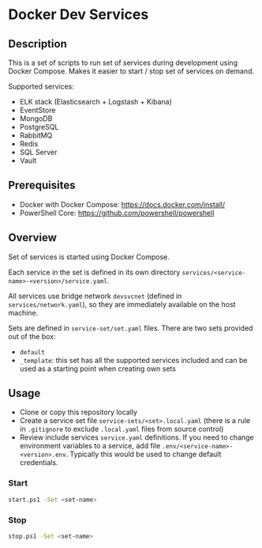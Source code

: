 # Docker Dev Services

## Description

This is a set of scripts to run set of services during development using
Docker Compose. Makes it easier to start / stop set of services on demand.

Supported services:

- ELK stack (Elasticsearch + Logstash + Kibana)
- EventStore
- MongoDB
- PostgreSQL
- RabbitMQ
- Redis
- SQL Server
- Vault

## Prerequisites

- Docker with Docker Compose: <https://docs.docker.com/install/>
- PowerShell Core: <https://github.com/powershell/powershell>

## Overview

Set of services is started using Docker Compose.

Each service in the set is defined in its own directory `services/<service-name>-<version>/service.yaml`.

All services use bridge network `devsvcnet` (defined in `services/network.yaml`), so they are immediately available on the host machine.

Sets are defined in `service-set/set.yaml` files. There are two sets provided out of the box:

- `default`
- `_template`: this set has all the supported services included and can be used as a starting point when creating own sets

## Usage

- Clone or copy this repository locally
- Create a service set file `service-sets/<set>.local.yaml` (there is a rule in `.gitignore` to exclude `.local.yaml` files from source control) 
- Review include services `service.yaml` definitions. If you need to change environment variables to a service, add file `.env/<service-name>-<version>.env`. Typically this would be used to change default credentials.

### Start

```bash
start.ps1 -Set <set-name>
```

### Stop

```bash
stop.ps1 -Set <set-name>
```
